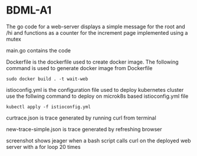 # BDML-A1

The go code for a web-server displays a simple message for the root and /hi and functions as a counter for the increment page implemented using a mutex

main.go contains the code

Dockerfile is the dockerfile used to create docker image. The following command is used to generate docker image from Dockerfile

    sudo docker build . -t wait-web
    
istioconfig.yml is the configuration file used to deploy kubernetes cluster
use the follwing command to deploy on microk8s based istioconfig.yml file

    kubectl apply -f istioconfig.yml

curtrace.json is trace generated by running curl from terminal

new-trace-simple.json is trace generated by refreshing browser

screenshot shows jeager when a bash script calls curl on the deployed web server with a for loop 20 times 

